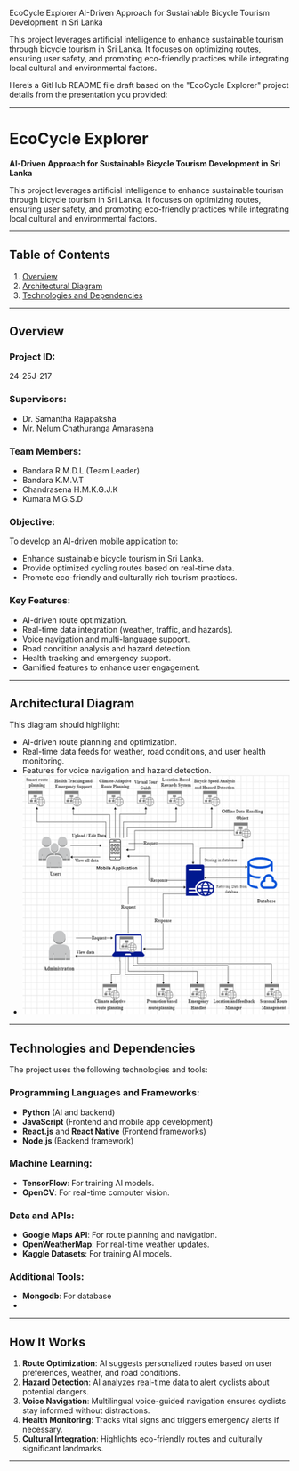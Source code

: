 EcoCycle Explorer
AI-Driven Approach for Sustainable Bicycle Tourism Development in Sri Lanka

This project leverages artificial intelligence to enhance sustainable tourism through bicycle tourism in Sri Lanka. It focuses on optimizing routes, ensuring user safety, and promoting eco-friendly practices while integrating local cultural and environmental factors.


Here’s a GitHub README file draft based on the "EcoCycle Explorer" project details from the presentation you provided:

---

# EcoCycle Explorer

**AI-Driven Approach for Sustainable Bicycle Tourism Development in Sri Lanka**

This project leverages artificial intelligence to enhance sustainable tourism through bicycle tourism in Sri Lanka. It focuses on optimizing routes, ensuring user safety, and promoting eco-friendly practices while integrating local cultural and environmental factors.

---

## Table of Contents

1. [Overview](#overview)
2. [Architectural Diagram](#architectural-diagram)
3. [Technologies and Dependencies](#technologies-and-dependencies)

---

## Overview

### Project ID:
24-25J-217

### Supervisors:
- Dr. Samantha Rajapaksha  
- Mr. Nelum Chathuranga Amarasena

### Team Members:
- Bandara R.M.D.L (Team Leader)  
- Bandara K.M.V.T  
- Chandrasena H.M.K.G.J.K  
- Kumara M.G.S.D  

### Objective:
To develop an AI-driven mobile application to:
- Enhance sustainable bicycle tourism in Sri Lanka.
- Provide optimized cycling routes based on real-time data.
- Promote eco-friendly and culturally rich tourism practices.

### Key Features:
- AI-driven route optimization.
- Real-time data integration (weather, traffic, and hazards).
- Voice navigation and multi-language support.
- Road condition analysis and hazard detection.
- Health tracking and emergency support.
- Gamified features to enhance user engagement.

---

## Architectural Diagram

This diagram should highlight:
- AI-driven route planning and optimization.
- Real-time data feeds for weather, road conditions, and user health monitoring.
- Features for voice navigation and hazard detection.
- ![alt text](image.png)

---

## Technologies and Dependencies

The project uses the following technologies and tools:

### Programming Languages and Frameworks:
- **Python** (AI and backend)
- **JavaScript** (Frontend and mobile app development)
- **React.js** and **React Native** (Frontend frameworks)
- **Node.js** (Backend framework)

### Machine Learning:
- **TensorFlow**: For training AI models.
- **OpenCV**: For real-time computer vision.

### Data and APIs:
- **Google Maps API**: For route planning and navigation.
- **OpenWeatherMap**: For real-time weather updates.
- **Kaggle Datasets**: For training AI models.

### Additional Tools:
- **Mongodb**: For database
- 

---

## How It Works

1. **Route Optimization**: AI suggests personalized routes based on user preferences, weather, and road conditions.
2. **Hazard Detection**: AI analyzes real-time data to alert cyclists about potential dangers.
3. **Voice Navigation**: Multilingual voice-guided navigation ensures cyclists stay informed without distractions.
4. **Health Monitoring**: Tracks vital signs and triggers emergency alerts if necessary.
5. **Cultural Integration**: Highlights eco-friendly routes and culturally significant landmarks.

---

